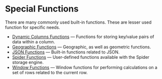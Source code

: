 # Special Functions

There are many commonly used built-in functions.  These are lesser used function for specific needs.

- [Dynamic Columns Functions](/built-in-functions/special-functions/dynamic-columns-functions/) — Functions for storing key/value pairs of data within a column.
- [Geographic Functions](/built-in-functions/special-functions/geographic-functions/) — Geographic, as well as geometric functions.
- [JSON Functions](/built-in-functions/special-functions/json-functions/) — Built-in functions related to JSON.
- [Spider Functions](/columns-storage-engines-and-plugins/storage-engines/spider/spider-functions/) — User-defined functions available with the Spider storage engine.
- [Window Functions](/built-in-functions/special-functions/window-functions/) — Window functions for performing calculations on a set of rows related to the current row.
